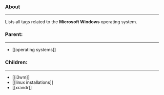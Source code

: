 ### About
---
Lists all tags related to the **Microsoft Windows** operating system.

### Parent:
---
- [[operating systems]]

### Children:
---
- [[i3wm]]
- [[linux installations]]
- [[xrandr]]





